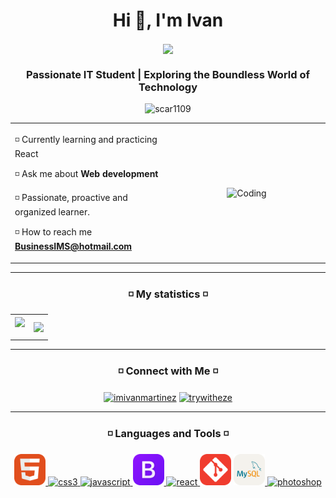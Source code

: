 <h1 align="center">Hi 👋, I'm Ivan</h1>
<p align="center"><img align="center" src="https://w0.peakpx.com/wallpaper/582/516/HD-wallpaper-linux-programmer-pixel-art-linux-computer-hacker-pixel-8-bit.jpg"></p>
<h3 align="center">Passionate IT Student | Exploring the Boundless World of Technology</h3>
<p align="center"> <img src="https://komarev.com/ghpvc/?username=Akurima&label=Profile%20views&color=0B0E13&style=flat" alt="scar1109" /> </p>

<table align="center">
<tr border="none">
<td width="50%" align="left">
  
◽ Currently learning and practicing React

◽ Ask me about **Web development**

◽ Passionate, proactive and organized learner.

◽ How to reach me **BusinessIMS@hotmail.com**

</td>
<td width="50%" align="center">

  <img align="center" alt="Coding" width="450" src="https://fiverr-res.cloudinary.com/images/t_main1,q_auto,f_auto,q_auto,f_auto/v1/attachments/delivery/asset/1068778a2b8dbcb2a0b1b13258bdb7ed-1681040096/IT_office_closeup_highres/create-a-pixel-art-illustration-or-gif.gif">

  
  </td>
</tr>
</table>

---

<h3 align="center">◽ My statistics ◽</h3>
<p align="center">
<table align="center">
<tr border="none">
<td width="50%" align="center">
  
  <img  align="center"  src="https://github-readme-stats.vercel.app/api?username=Akurima&theme=dark&show_icons=true&count_private=true" />
  <br></br>
</td>
<td width="50%" align="center">

  <img  align="center"  src="https://github-readme-stats.anuraghazra1.vercel.app/api/top-langs/?username=Akurima&theme=dark&hide_border=false&no-bg=true&no-frame=true&langs_count=5"/>
  
  </td>
</tr>
</table>

---

<h3 align="center">◽ Connect with Me ◽</h3>
<p align="center">
<a href="https://linkedin.com/in/imivanmartinez" target="blank"><img align="center" src="https://cdn2.iconfinder.com/data/icons/black-white-social-media/32/linked_in_online_social_media-512.png" alt="imivanmartinez" height="50" width="50" /></a>
<a href="https://instagram.com/trywitheze" target="blank"><img align="center" src="https://cdn2.iconfinder.com/data/icons/black-white-social-media/32/instagram_online_social_media_photo-512.png" alt="trywitheze" height="50" width="50" /></a>
</p>

---

<h3 align="center">◽ Languages and Tools ◽</h3>
<p align="center"> </a> <a href="https://www.w3.org/html/" target="_blank" rel="noreferrer"> <img src="https://github.com/tandpfun/skill-icons/blob/main/icons/HTML.svg" alt="html5" width="50" height="50"/> </a> <a href="https://www.w3schools.com/css/" target="_blank" rel="noreferrer"> <img src="https://cdn.worldvectorlogo.com/logos/css-3.svg" alt="css3" width="50" height="50"/> </a> <a href="https://developer.mozilla.org/en-US/docs/Web/JavaScript" target="_blank" rel="noreferrer"> <img src="https://cdn.worldvectorlogo.com/logos/javascript-1.svg" alt="javascript" width="50" height="50"/> <a href="https://getbootstrap.com" target="_blank" rel="noreferrer"> <img src="https://github.com/tandpfun/skill-icons/blob/main/icons/Bootstrap.svg" alt="bootstrap" width="50" height="50"/> <a href="https://es.react.dev/" target="_blank" rel="noreferrer"> <img src="https://cdn.worldvectorlogo.com/logos/react-1.svg" alt="react" width="50" height="50"/> </a><a href="https://git-scm.com/" target="_blank" rel="noreferrer"> <img src="https://github.com/tandpfun/skill-icons/blob/main/icons/Git.svg" alt="git" width="50" height="50"/></a> <a href="https://www.mysql.com/" target="_blank" rel="noreferrer"> <img src="https://github.com/tandpfun/skill-icons/blob/main/icons/MySQL-Light.svg" alt="mysql" width="50" height="50"/> </a> <a href="https://www.photoshop.com/en" target="_blank" rel="noreferrer"> <img src="https://github.com/Scar1109/skill-icons/blob/Scar1109/icons/Photoshop.svg" alt="photoshop" width="50" height="50"/></p>
